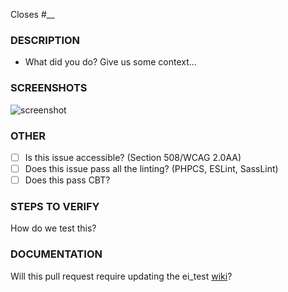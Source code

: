 Closes #\_\_

### DESCRIPTION

- What did you do? Give us some context...

### SCREENSHOTS

![screenshot](https://dl.dropbox.com/s/8k8xh3tuj3g5340/ei_test-pr-template.jpg?dl=0)

### OTHER

- [ ] Is this issue accessible? (Section 508/WCAG 2.0AA)
- [ ] Does this issue pass all the linting? (PHPCS, ESLint, SassLint)
- [ ] Does this pass CBT?

### STEPS TO VERIFY

How do we test this?

### DOCUMENTATION

Will this pull request require updating the ei_test [wiki](https://github.com/WebDevStudios/ei_test/wiki)?
